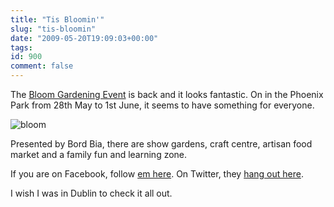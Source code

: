 ```yaml
---
title: "Tis Bloomin'"
slug: "tis-bloomin"
date: "2009-05-20T19:09:03+00:00"
tags:
id: 900
comment: false
---
```


The [Bloom Gardening Event](http://bloominthepark.com/) is back and it looks fantastic. On in the Phoenix Park from 28th May to 1st June, it seems to have something for everyone.

![bloom](http://conoroneill.com.s3.amazonaws.com/wp-content/uploads/2009/05/bloom.jpg "bloom")

Presented by Bord Bia, there are show gardens, craft centre, artisan food market and a family fun and learning zone.

If you are on Facebook, follow [em here](http://www.facebook.com/pages/Bloom/59695012511). On Twitter, they [hang out here](http://twitter.com/bloominthepark/).

I wish I was in Dublin to check it all out.
